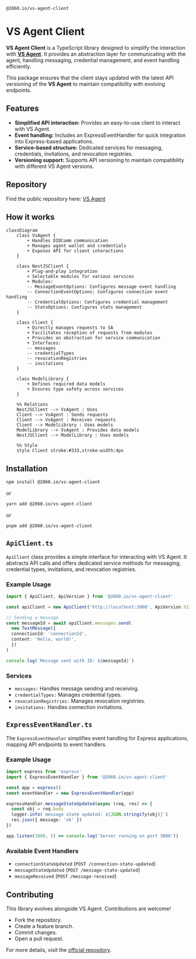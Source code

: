 `@2060.io/vs-agent-client`

# VS Agent Client
**VS Agent Client** is a TypeScript library designed to simplify the interaction with [**VS Agent**](https://github.com/2060-io/vs-agent). It provides an abstraction layer for communicating with the agent, handling messaging, credential management, and event handling efficiently.

This package ensures that the client stays updated with the latest API versioning of the **VS Agent** to maintain compatibility with evolving endpoints.

## Features
- **Simplified API interaction:** Provides an easy-to-use client to interact with VS Agent.
- **Event handling:** Includes an ExpressEventHandler for quick integration into Express-based applications.
- **Service-based structure:** Dedicated services for messaging, credentials, invitations, and revocation registries.
- **Versioning support:** Supports API versioning to maintain compatibility with different VS Agent versions.

## Repository
Find the public repository here: [VS Agent](../../README.md)

## How it works
```mermaid
classDiagram
    class VsAgent {
        + Handles DIDComm communication
        + Manages agent wallet and credentials
        + Exposes API for client interactions
    }

    class NestJSClient {
        + Plug-and-play integration
        + Selectable modules for various services
        + Modules:
        -- MessageEventOptions: Configures message event handling
        -- ConnectionEventOptions: Configures connection event handling
        -- CredentialOptions: Configures credential management
        -- StatsOptions: Configures stats management
    }

    class Client {
        + Directly manages requests to SA
        + Facilitates reception of requests from modules
        + Provides an abstraction for service communication
        + Interfaces:
        -- messages
        -- credentialTypes
        -- revocationRegistries
        -- invitations
    }

    class ModelLibrary {
        + Defines required data models
        + Ensures type safety across services
    }

    %% Relations
    NestJSClient --> VsAgent : Uses
    Client --> VsAgent : Sends requests
    Client --> VsAgent : Receives requests
    Client --> ModelLibrary : Uses models
    ModelLibrary --> VsAgent : Provides data models
    NestJSClient --> ModelLibrary : Uses models

    %% Style
    style Client stroke:#333,stroke-width:4px
```

## Installation
```sh
npm install @2060.io/vs-agent-client
```
or 
```sh
yarn add @2060.io/vs-agent-client
```
or 
```sh
pnpm add @2060.io/vs-agent-client
```
## `ApiClient.ts`
`ApiClient` class provides a simple interface for interacting with VS Agent. It abstracts API calls and offers dedicated service methods for messaging, credential types, invitations, and revocation registries.

### Example Usage
```ts
import { ApiClient, ApiVersion } from '@2060.io/vs-agent-client'

const apiClient = new ApiClient('http://localhost:3000', ApiVersion.V1)

// Sending a message
const messageId = await apiClient.messages.send(
  new TextMessage({
  connectionId: 'connectionId',
  content: 'Hello, world!',
  })
)

console.log(`Message sent with ID: ${messageId}`)
```

### Services
- `messages:` Handles message sending and receiving.
- `credentialTypes:` Manages credential types.
- `revocationRegistries:` Manages revocation registries.
- `invitations:` Handles connection invitations.

## `ExpressEventHandler.ts`
The `ExpressEventHandler` simplifies event handling for Express applications, mapping API endpoints to event handlers.
### Example Usage
```ts
import express from 'express'
import { ExpressEventHandler } from '@2060.io/vs-agent-client'

const app = express()
const eventHandler = new ExpressEventHandler(app)

expressHandler.messageStateUpdated(async (req, res) => {
  const obj = req.body
  logger.info(`message state updated: ${JSON.stringify(obj)}`)
  res.json({ message: 'ok' })
})

app.listen(3000, () => console.log('Server running on port 3000'))
```
### Available Event Handlers
- `connectionStateUpdated` (`POST /connection-state-updated`)
- `messageStateUpdated` (`POST /message-state-updated`)
- `messageReceived` (`POST /message-received`)

## Contributing
This library evolves alongside VS Agent. Contributions are welcome!
- Fork the repository.
- Create a feature branch.
- Commit changes.
- Open a pull request.

For more details, visit the [official repository](https://github.com/2060-io/vs-agent).